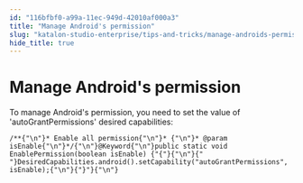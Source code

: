 ```yaml
---
id: "116bfbf0-a99a-11ec-949d-42010af000a3"
title: "Manage Android's permission"
slug: "katalon-studio-enterprise/tips-and-tricks/manage-androids-permission"
hide_title: true
---
```

  

# <a id="id" class="anchor_top_offset"/><a id="ariaid-title1" class="anchor_top_offset"/>Manage Android's permission

  
    
<p xmlns="http://www.w3.org/1999/xhtml" className="p">To manage Android's permission, you need to set the value of   'autoGrantPermissions' desired capabilities:</p> 
          
<pre xmlns="http://www.w3.org/1999/xhtml" className="pre codeblock"><code>/**{"\n"}* Enable all permission{"\n"}* {"\n"}* @param isEnable{"\n"}*/{"\n"}@Keyword{"\n"}public static void EnablePermission(boolean isEnable) {"{"}{"\n"}{"    "}DesiredCapabilities.android().setCapability("autoGrantPermissions", isEnable);{"\n"}{"}"}{"\n"}</code></pre> 
      

